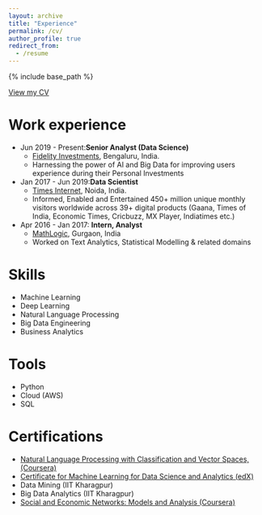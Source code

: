 ```yaml
---
layout: archive
title: "Experience"
permalink: /cv/
author_profile: true
redirect_from:
  - /resume
---
```


{% include base_path %}

[View my CV](https://drive.google.com/file/d/0B6CbflkRsenBQkstaVI0UkZ3MFU/view)

Work experience
======
* Jun 2019 - Present:**Senior Analyst (Data Science)**
  * [Fidelity Investments](https://www.fidelity.com/), Bengaluru, India. 
  * Harnessing the power of AI and Big Data for improving users experience during their Personal Investments
* Jan 2017 - Jun 2019:**Data Scientist**
  * [Times Internet](https://timesinternet.in/), Noida, India.
  * Informed, Enabled and Entertained 450+ million unique monthly visitors worldwide across 39+ digital products (Gaana, Times of India, Economic Times, Cricbuzz, MX Player, Indiatimes etc.)
* Apr 2016 - Jan 2017: **Intern, Analyst**
  * [MathLogic](http://fnmathlogic.com/), Gurgaon, India
  * Worked on Text Analytics, Statistical Modelling & related domains

  
Skills
======
* Machine Learning
* Deep Learning
* Natural Language Processing
* Big Data Engineering
* Business Analytics

Tools
======
* Python
* Cloud (AWS)
* SQL

Certifications
======
* [Natural Language Processing with Classification and Vector Spaces, (Coursera)](https://coursera.org/share/832fb751524733c2c720193501866465)
* [Certificate for Machine Learning for Data Science and Analytics (edX)](https://courses.edx.org/certificates/21624bef8e1649b7a471faabca2a17ee)
* Data Mining (IIT Kharagpur)
* Big Data Analytics (IIT Kharagpur)
* [Social and Economic Networks: Models and Analysis (Coursera)](https://www.coursera.org/api/legacyCertificates.v1/spark/statementOfAccomplishment/971615~6114289/pdf)
